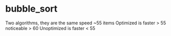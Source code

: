 # bubble_sort
Two algorithms, they are the same speed ~55 items
Optimized is faster > 55 noticeable > 60
Unoptimized is faster < 55